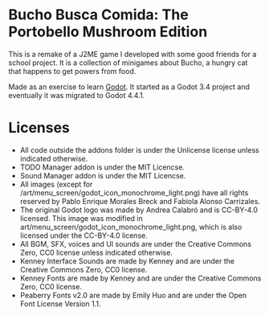 # Bucho Busca Comida: The Portobello Mushroom Edition

This is a remake of a J2ME game I developed with some good friends for a school project. 
It is a collection of minigames about Bucho, a hungry cat that happens to get 
powers from food.

Made as an exercise to learn [Godot](https://godotengine.org). It started as a Godot 3.4 project and 
eventually it was migrated to Godot 4.4.1.

# Licenses

* All code outside the addons folder is under the Unlicense license unless indicated otherwise.
* TODO Manager addon is under the MIT Licencse.
* Sound Manager addon is under the MIT Licencse.
* All images (except for /art/menu_screen/godot_icon_monochrome_light.png) have all rights reserved by Pablo Enrique Morales Breck and Fabiola Alonso Carrizales.
* The original Godot logo was made by Andrea Calabró and is CC-BY-4.0 licensed. This image was modified in art/menu_screen/godot_icon_monochrome_light.png, which is also licensed under the CC-BY-4.0 license.
* All BGM, SFX, voices and UI sounds are under the Creative Commons Zero, CC0 license unless indicated otherwise.
* Kenney Interface Sounds are made by Kenney and are under the Creative Commons Zero, CC0 license.
* Kenney Fonts are made by Kenney and are under the Creative Commons Zero, CC0 license.
* Peaberry Fonts v2.0 are made by Emily Huo and are under the Open Font License Version 1.1.
